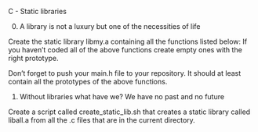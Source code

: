 C - Static libraries


0. A library is not a luxury but one of the necessities of life

Create the static library libmy.a containing all the functions listed below:
If you haven’t coded all of the above functions create empty ones with the right prototype.

Don’t forget to push your main.h file to your repository. It should at least contain all the prototypes of the above functions.


1. Without libraries what have we? We have no past and no future

Create a script called create_static_lib.sh that creates a static library called liball.a from all the .c files that are in the current directory.


